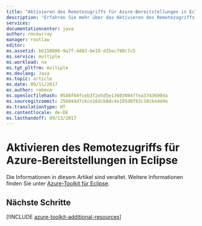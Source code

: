 ```yaml
---
title: "Aktivieren des Remotezugriffs für Azure-Bereitstellungen in Eclipse"
description: "Erfahren Sie mehr über das Aktivieren des Remotezugriffs auf Azure-Bereitstellungen mit dem Azure-Toolkit für Eclipse."
services: 
documentationcenter: java
author: rmcmurray
manager: routlaw
editor: 
ms.assetid: b6150006-9a7f-4d83-be18-d35ec780c7c5
ms.service: multiple
ms.workload: na
ms.tgt_pltfrm: multiple
ms.devlang: Java
ms.topic: article
ms.date: 09/11/2017
ms.author: robmcm
ms.openlocfilehash: 9588f69fceb3f2e5d5e13603084ffea3743600da
ms.sourcegitcommit: 256044d7cbce16dcb8dc4e195d0f63c10cb44d4e
ms.translationtype: HT
ms.contentlocale: de-DE
ms.lasthandoff: 09/13/2017
---
```

# <a name="enabling-remote-access-for-azure-deployments-in-eclipse"></a>Aktivieren des Remotezugriffs für Azure-Bereitstellungen in Eclipse

Die Informationen in diesem Artikel sind veraltet. Weitere Informationen finden Sie unter [Azure-Toolkit für Eclipse](azure-toolkit-for-eclipse.md).

## <a name="next-steps"></a>Nächste Schritte

[!INCLUDE [azure-toolkit-additional-resources](../includes/azure-toolkit-additional-resources.md)]
